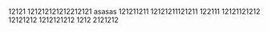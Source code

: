 12121
121212121212212121
asasas
121211211
12121211121211
122111
12121121212
12121212
1212121212
1212
2121212
